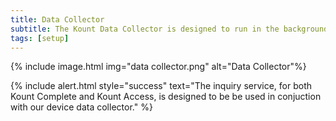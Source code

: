 ```yaml
---
title: Data Collector
subtitle: The Kount Data Collector is designed to run in the background while a webpage loads in a client browser, or while in a mobile application (iOS or Android, see link below for mobile SDKs).
tags: [setup]
---
```


{% include image.html img="data collector.png" alt="Data Collector"%}

{% include alert.html style="success" text="The inquiry service, for both Kount Complete and Kount Access, is designed to be be used in conjuction with our device data collector." %}







